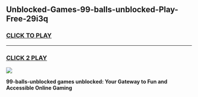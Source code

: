 
## Unblocked-Games-99-balls-unblocked-Play-Free-29i3q
<h3>
<a href="https://premium76.site?title=99-balls-unblocked&ref=10A">CLICK TO PLAY</a></h3>
<hr>

<h3>
<a href="https://premium76.site?title=99-balls-unblocked&ref=10A">CLICK 2 PLAY</a>
  
</h3>

<a href="https://premium76.site?title=99-balls-unblocked&ref=10A"><img src="https://clearcache.store/games.png"></a>


**99-balls-unblocked games unblocked: Your Gateway to Fun and Accessible Online Gaming**
